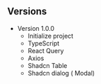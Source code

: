 ## Versions

- Version 1.0.0
  - Initialize project
  - TypeScript
  - React Query
  - Axios
  - Shadcn Table
  - Shadcn dialog ( Modal)
